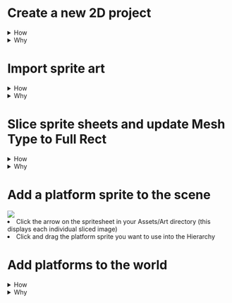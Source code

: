
# Create a new 2D project

<details>
<summary>How</summary>
https://store.unity.com/download

<img src="https://i.imgur.com/T2iZrmK.png" width=50% />

TODO
</details>
<details>
<summary>Why</summary>
TODO
Unity is a 3D engine.  2D just sets default settings.
</details>

# Import sprite art

<details>
<summary>How</summary>
<img src="https://i.imgur.com/lvN6QmZ.png" width=20% />
<ul>
<li>Right click in the Project Assets directory
<li> Create new folder
<li>
<ul>
<li> You can rename folders by selecting and pressing F2
</ul>
<li>Drag/drop the sprite sheet (or entire folder of art) into the folder you just created
</ul>

</details>

<details>
<summary>Why</summary>
aoeu
</details>

# Slice sprite sheets and update Mesh Type to Full Rect

<details>
<summary>How</summary>

<img src="http://i.imgur.com/zMEQnAF.png">
<ul>
<li>Set Sprite Mode to Multiple
<li>Set Mesh Type to Full Rect
<li>Click Sprite Editor (apply changes when prompted)
<li>Click the "Slice" menu item
<li> - Type: Grid By Cell Count
<li> - Column & Row: 8 & 16
<li>Click "Slice" button
<li>Click "Apply" and close the Sprite Editor
<img src="http://i.imgur.com/hA2cMfv.png">
<li>
</ul>
</details>
<details>
<summary>Why</summary>
Full Rect is needed for the tiling effect we will be applying to platform sprites.
</details>

# Add a platform sprite to the scene
<img src="http://i.imgur.com/E2lLY3h.png">
<li>Click the arrow on the spritesheet in your Assets/Art directory (this displays each individual sliced image)
<li>Click and drag the platform sprite you want to use into the Hierarchy

# Add platforms to the world

<details>
<summary>How</summary>
* Import art
TODO
</details>
<details>
<summary>Why</summary>
TODO

</details>
